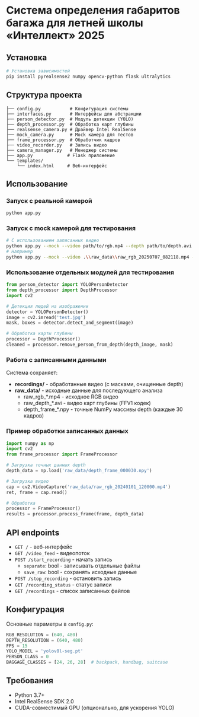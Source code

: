 # Система определения габаритов багажа для летней школы «Интеллект» 2025

## Установка

```bash
# Установка зависимостей
pip install pyrealsense2 numpy opencv-python flask ultralytics
```

## Структура проекта

```
├── config.py           # Конфигурация системы
├── interfaces.py       # Интерфейсы для абстракции
├── person_detector.py  # Модуль детекции (YOLO)
├── depth_processor.py  # Обработка карт глубины
├── realsense_camera.py # Драйвер Intel RealSense
├── mock_camera.py      # Mock камера для тестов
├── frame_processor.py  # Обработчик кадров
├── video_recorder.py   # Запись видео
├── camera_manager.py   # Менеджер системы
├── app.py             # Flask приложение
└── templates/
    └── index.html     # Веб-интерфейс
```

## Использование

### Запуск с реальной камерой

```bash
python app.py
```

### Запуск с mock камерой для тестирования

```bash
# С использованием записанных видео
python app.py --mock --video path/to/rgb.mp4 --depth path/to/depth.avi
# Например
python app.py --mock --video .\\raw_data\\raw_rgb_20250707_082118.mp4 --depth .\\raw_data\\raw_depth_20250707_082118.avi
```

### Использование отдельных модулей для тестирования

```python
from person_detector import YOLOPersonDetector
from depth_processor import DepthProcessor
import cv2

# Детекция людей на изображении
detector = YOLOPersonDetector()
image = cv2.imread('test.jpg')
mask, boxes = detector.detect_and_segment(image)

# Обработка карты глубины
processor = DepthProcessor()
cleaned = processor.remove_person_from_depth(depth_image, mask)
```

### Работа с записанными данными

Система сохраняет:
- **recordings/** - обработанные видео (с масками, очищенные depth)
- **raw_data/** - исходные данные для последующего анализа
  - raw_rgb_*.mp4 - исходное RGB видео
  - raw_depth_*.avi - видео карт глубины (FFV1 кодек)
  - depth_frame_*.npy - точные NumPy массивы depth (каждые 30 кадров)

### Пример обработки записанных данных

```python
import numpy as np
import cv2
from frame_processor import FrameProcessor

# Загрузка точных данных depth
depth_data = np.load('raw_data/depth_frame_000030.npy')

# Загрузка видео
cap = cv2.VideoCapture('raw_data/raw_rgb_20240101_120000.mp4')
ret, frame = cap.read()

# Обработка
processor = FrameProcessor()
results = processor.process_frame(frame, depth_data)
```

## API endpoints

- `GET /` - веб-интерфейс
- `GET /video_feed` - видеопоток
- `POST /start_recording` - начать запись
  - `separate`: bool - записывать отдельные файлы
  - `save_raw`: bool - сохранять исходные данные
- `POST /stop_recording` - остановить запись
- `GET /recording_status` - статус записи
- `GET /recordings` - список записанных файлов

## Конфигурация

Основные параметры в `config.py`:

```python
RGB_RESOLUTION = (640, 480)
DEPTH_RESOLUTION = (640, 480)
FPS = 15
YOLO_MODEL = 'yolov8l-seg.pt'
PERSON_CLASS = 0
BAGGAGE_CLASSES = [24, 26, 28]  # backpack, handbag, suitcase
```

## Требования

- Python 3.7+
- Intel RealSense SDK 2.0
- CUDA-совместимый GPU (опционально, для ускорения YOLO)
